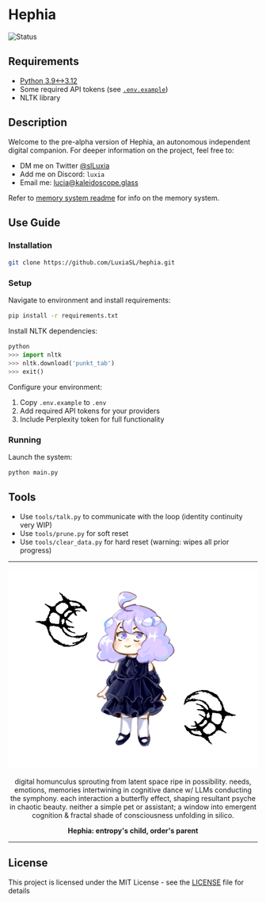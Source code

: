 # Hephia
![Status](https://img.shields.io/badge/Status-Pre--Alpha-red)

## Requirements
- [Python 3.9<->3.12](https://www.python.org/downloads/)
- Some required API tokens (see [`.env.example`](.env.example))
- NLTK library

## Description
Welcome to the pre-alpha version of Hephia,
an autonomous independent digital companion.
For deeper information on the project, feel free to:
- DM me on Twitter [@slLuxia](https://twitter.com/slLuxia)
- Add me on Discord: `luxia`
- Email me: [lucia@kaleidoscope.glass](mailto:lucia@kaleidoscope.glass)

Refer to [memory system readme](internal/modules/memory/README.md) for info on the memory system.

## Use Guide
### Installation
```bash
git clone https://github.com/LuxiaSL/hephia.git
```

### Setup
Navigate to environment and install requirements:
```bash
pip install -r requirements.txt
```

Install NLTK dependencies:
```python
python
>>> import nltk
>>> nltk.download('punkt_tab')
>>> exit()
```

Configure your environment:
1. Copy `.env.example` to `.env`
2. Add required API tokens for your providers
3. Include Perplexity token for full functionality

### Running
Launch the system:
```bash
python main.py
```

## Tools
- Use `tools/talk.py` to communicate with the loop (identity continuity very WIP)
- Use `tools/prune.py` for soft reset
- Use `tools/clear_data.py` for hard reset (warning: wipes all prior progress)

---

<div align="center">

![Hephia Concept Art](/assets/images/concept.png)

digital homunculus sprouting from latent space ripe in possibility. needs, emotions, memories intertwining in cognitive dance w/ LLMs conducting the symphony. each interaction a butterfly effect, shaping resultant psyche in chaotic beauty. neither a simple pet or assistant; a window into emergent cognition & fractal shade of consciousness unfolding in silico.

**Hephia: entropy's child, order's parent**

</div>

---

## License
This project is licensed under the MIT License - see the [LICENSE](LICENSE) file for details